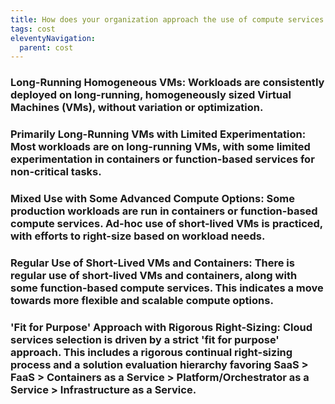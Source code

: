 ```yaml
---
title: How does your organization approach the use of compute services in the cloud?
tags: cost
eleventyNavigation:
  parent: cost
---
```


### **Long-Running Homogeneous VMs:** Workloads are consistently deployed on long-running, homogeneously sized Virtual Machines (VMs), without variation or optimization.

### **Primarily Long-Running VMs with Limited Experimentation:** Most workloads are on long-running VMs, with some limited experimentation in containers or function-based services for non-critical tasks.

### **Mixed Use with Some Advanced Compute Options:** Some production workloads are run in containers or function-based compute services. Ad-hoc use of short-lived VMs is practiced, with efforts to right-size based on workload needs.

### **Regular Use of Short-Lived VMs and Containers:** There is regular use of short-lived VMs and containers, along with some function-based compute services. This indicates a move towards more flexible and scalable compute options.

### **'Fit for Purpose' Approach with Rigorous Right-Sizing:** Cloud services selection is driven by a strict 'fit for purpose' approach. This includes a rigorous continual right-sizing process and a solution evaluation hierarchy favoring SaaS > FaaS > Containers as a Service > Platform/Orchestrator as a Service > Infrastructure as a Service.
